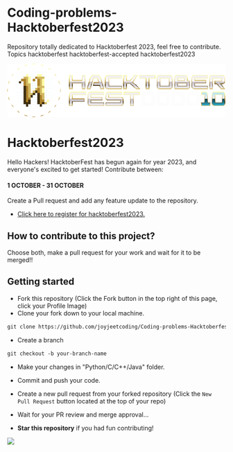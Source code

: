 # Coding-problems-Hacktoberfest2023
Repository totally dedicated to Hacktoberfest 2023, feel free to contribute. Topics hacktoberfest hacktoberfest-accepted hacktoberfest2023

<p align="center">
    <a href="https://hacktoberfest.com/" target="_blank">
    	<img src="logo.svg">
    </a>
</p>

# Hacktoberfest2023

Hello Hackers! HacktoberFest has begun again for year 2023, and everyone's excited to get started!
Contribute between: <h4>1 OCTOBER - 31 OCTOBER</h4>

Create a Pull request and add any feature update to the repository.

* [Click here to register for hacktoberfest2023.](https://hacktoberfest.com/)

## How to contribute to this project?

Choose both, make a pull request for your work and wait for it to be merged!! 

## Getting started
* Fork this repository (Click the Fork button in the top right of this page, click your Profile Image)
* Clone your fork down to your local machine.

```markdown
git clone https://github.com/joyjeetcoding/Coding-problems-Hacktoberfest2023.git
```

* Create a branch

```markdown
git checkout -b your-branch-name
```

* Make your changes in "Python/C/C++/Java" folder.
* Commit and push your code.


* Create a new pull request from your forked repository (Click the `New Pull Request` button located at the top of your repo)
* Wait for your PR review and merge approval...
* __Star this repository__ if you had fun contributing!

<a href="https://github.com/joyjeetcoding/Coding-problems-Hacktoberfest2023/graphs/contributors">
  <img src="https://contrib.rocks/image?repo=joyjeetcoding/Coding-problems-Hacktoberfest2023" />
</a>
